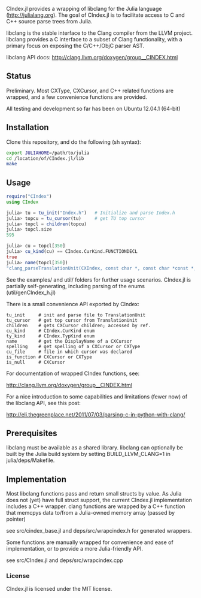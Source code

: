 CIndex.jl provides a wrapping of libclang for the 
Julia language (http://julialang.org). The goal of
CIndex.jl is to facilitate access to C and C++ source
parse trees from Julia.

libclang is the stable interface to the Clang compiler 
from the LLVM project. libclang provides a C interface
to a subset of Clang functionality, with a primary focus 
on exposing the C/C++/ObjC parser AST.

libclang API docs: http://clang.llvm.org/doxygen/group__CINDEX.html

## Status

Preliminary. Most CXType, CXCursor, and C++ related 
functions are wrapped, and a few convenience functions
are provided.

All testing and development so far has been on Ubuntu 12.04.1 (64-bit)

## Installation

Clone this repository, and do the following (sh syntax):
  
  ```sh
  export JULIAHOME=/path/to/julia
  cd /location/of/CIndex.jl/lib
  make
  ```

## Usage
  ```julia
  require("CIndex")
  using CIndex

  julia> tu = tu_init("Index.h")   # Initialize and parse Index.h
  julia> topcu = tu_cursor(tu)     # get TU top cursor
  julia> topcl = children(topcu)
  julia> topcl.size
  595

  julia> cu = topcl[350]
  julia> cu_kind(cu) == CIndex.CurKind.FUNCTIONDECL
  true
  julia> name(topcl[350])
  "clang_parseTranslationUnit(CXIndex, const char *, const char *const *, int, struct CXUnsavedFile *, unsigned int, unsigned int)"
  ```
  See the examples/ and util/ folders for further usage 
  scenarios. CIndex.jl is partially self-generating,
  including parsing of the enums (util/genCIndex_h.jl)

  There is a small convenience API exported by CIndex:
  
    tu_init     # init and parse file to TranslationUnit
    tu_cursor   # get top cursor from TranslationUnit
    children    # gets CXCursor children; accessed by ref.
    cu_kind     # CIndex.CurKind enum
    ty_kind     # CIndex.TypKind enum
    name        # get the DisplayName of a CXCursor
    spelling    # get spelling of a CXCursor or CXType
    cu_file     # file in which cursor was declared
    is_function # CXCursor or CXType
    is_null     # CXCursor

  For documentation of wrapped CIndex functions, see:

  http://clang.llvm.org/doxygen/group__CINDEX.html

  For a nice introduction to some capabilities and 
  limitations (fewer now) of the libclang API,
  see this post:

  http://eli.thegreenplace.net/2011/07/03/parsing-c-in-python-with-clang/

## Prerequisites

libclang must be available as a shared library. libclang can
optionally be built by the Julia build system by setting 
BUILD_LLVM_CLANG=1 in julia/deps/Makefile.

## Implementation

Most libclang functions pass and return small 
structs by value. As Julia does not (yet) have full struct 
support, the current CIndex.jl implementation includes a 
C++ wrapper. clang functions are wrapped by a C++ function
that memcpys data to/from a Julia-owned memory array 
(passed by pointer)

see src/cindex_base.jl and deps/src/wrapcindex.h for generated wrappers.

Some functions are manually wrapped for convenience and ease of
implementation, or to provide a more Julia-friendly API.

see src/CIndex.jl and deps/src/wrapcindex.cpp

### License

CIndex.jl is licensed under the MIT license.
